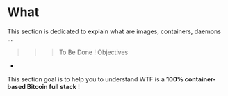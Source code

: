 What
==
This section is dedicated to explain what are images, containers, daemons ...
>>> To Be Done !
Objectives
-
This section goal is to help you to understand WTF is a __100% container-based Bitcoin full stack__ !
